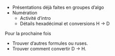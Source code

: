 * Présentations déjà faites en groupes d’algo
* Numération
  * Activité d’intro
  * Détails hexadécimal et conversions H -> D

Pour la prochaine fois

* Trouver d’autres formules ou ruses.
* Trouver comment convertir D -> H.
